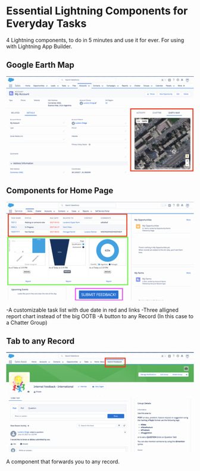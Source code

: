 # Essential Lightning Components for Everyday Tasks

4 Lightning components, to do in 5 minutes and use it for ever. For using with Lightning App Builder.

## Google Earth Map

![Google Earth Map](https://github.com/lucianostraga/lightning-components-essentials/blob/master/images/earthmap.png)

## Components for Home Page

![Home](https://github.com/lucianostraga/lightning-components-essentials/blob/master/images/customHome.png)

-A customizable task list with due date in red and links
-Three alligned report chart instead of the big OOTB 
-A button to any Record (In this case to a Chatter Group)

## Tab to any Record

![Home](https://github.com/lucianostraga/lightning-components-essentials/blob/master/images/tabToRecord.png)

A component that forwards you to any record.



